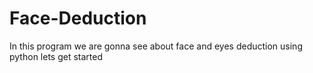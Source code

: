 # Face-Deduction
In this program we are gonna see about face and eyes deduction using python 
lets get started
